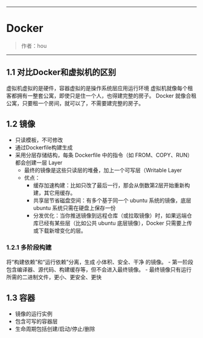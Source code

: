 ------

# Docker

> 作者：hou
------
## 1.1 对比Docker和虚拟机的区别

虚拟机虚拟的是硬件，容器虚拟的是操作系统层应用运行环境
虚拟机就像每个租客都拥有一整套公寓，即使只是住一个人，也得建完整的房子。
Docker 就像合租公寓，只要租一个房间，就可以了，不需要建完整的房子。

## 1.2 镜像

- 只读模板，不可修改
- 通过Dockerfile构建生成
- 采用分层存储结构，每条 Dockerfile 中的指令（如 FROM、COPY、RUN）都会创建一层 Layer
    - 最终的镜像是这些只读层的堆叠，加上一个可写层（Writable Layer
    - 优点：
        - 缓存加速构建：比如只改了最后一行，那会从倒数第2层开始重新构建，其它用缓存。
        - 共享层节省磁盘空间：有多个基于同一个 ubuntu 系统的镜像，底层 ubuntu 系统只需在硬盘上保存一份
        - 分发优化：当你推送镜像到远程仓库（或拉取镜像）时，如果远端仓库已经有某些层（比如公共 ubuntu 底层镜像），Docker 只需要上传或下载新增变化的层。

### 1.2.1 多阶段构建

将“构建依赖”和“运行依赖”分离，生成 小体积、安全、干净 的镜像。
    - 第一阶段包含编译器、源代码、构建缓存等，但不会进入最终镜像。
    - 最终镜像只有运行所需的二进制文件，更小、更安全、更快

## 1.3 容器

- 镜像的运行实例
- 包含可写的容器层
- 生命周期包括创建/启动/停止/删除